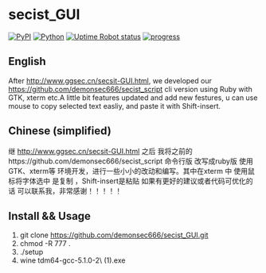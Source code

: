 # secist_GUI
[![PyPI](https://img.shields.io/pypi/dd/Django.svg)]()  [![Python](https://img.shields.io/badge/Ruby%20-2.4.1-brightgreen.svg)]() [![Uptime Robot status](https://img.shields.io/uptimerobot/status/m778918918-3e92c097147760ee39d02d36.svg)]()   [![progress](http://progressed.io/bar/1?title=progress)]()

## English
After http://www.ggsec.cn/secsit-GUI.html, we developed our https://github.com/demonsec666/secist_script cli version using Ruby with GTK, xterm etc.A little bit features updated and add new festures, u can use mouse to copy selected text easliy, and paste it with Shift-insert.

## Chinese (simplified) 
继 http://www.ggsec.cn/secsit-GUI.html 之后 我将之前的https://github.com/demonsec666/secist_script 命令行版 改写成ruby版 使用GTK、xterm等 环境开发，进行一些小小的改动和编写。其中在xterm 中 使用鼠标将字体选中 是复制 ，Shift-insert是粘贴
如果有更好的建议或者代码可优化的话 可以联系我，非常感谢！！！！！



## Install && Usage
1. git clone https://github.com/demonsec666/secist_GUI.git
2. chmod -R 777 .
3. ./setup
4. wine tdm64-gcc-5.1.0-2\ \(1\).exe 
